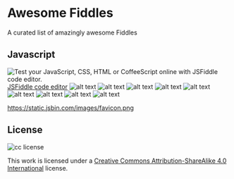 
# Awesome Fiddles

A curated list of amazingly awesome Fiddles

## Javascript

![Test your JavaScript, CSS, HTML or CoffeeScript online with JSFiddle code editor.][logo] [JSFiddle code editor](https://jsfiddle.net/)
![alt text][logo]
![alt text][logo]
![alt text][logo]
![alt text][logo]
![alt text][logo]
![alt text][logo]
![alt text][logo]
![alt text][logo]
![alt text][logo]


[logo]: https://cdn-images-1.medium.com/fit/c/32/32/1*ZBck4wEYzTy30WSL5zqbSA.png "Test your JavaScript, CSS, HTML or CoffeeScript online with JSFiddle code editor."


https://static.jsbin.com/images/favicon.png

## License

![cc license](http://i.creativecommons.org/l/by-sa/4.0/88x31.png)

This work is licensed under a [Creative Commons Attribution-ShareAlike 4.0 International](http://creativecommons.org/licenses/by-sa/4.0/) license.

